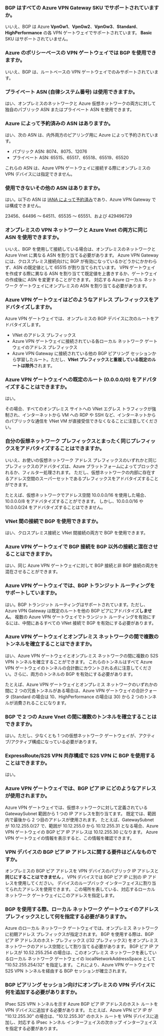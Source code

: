 ### <a name="is-bgp-supported-on-all-azure-vpn-gateway-skus"></a>BGP はすべての Azure VPN Gateway SKU でサポートされていますか。
いいえ、BGP は Azure **VpnGw1**、**VpnGw2**、**VpnGw3**、**Standard**、**HighPerformance** の各 VPN ゲートウェイでサポートされています。 **Basic** SKU はサポートされていません。

### <a name="can-i-use-bgp-with-azure-policy-based-vpn-gateways"></a>Azure のポリシーベースの VPN ゲートウェイでは BGP を使用できますか。
いいえ、BGP は、ルートベースの VPN ゲートウェイでのみサポートされています。

### <a name="can-i-use-private-asns-autonomous-system-numbers"></a>プライベート ASN (自律システム番号) は使用できますか。
はい、オンプレミスのネットワークと Azure 仮想ネットワークの両方に対して独自のパブリック ASN またはプライベート ASN を使用できます。

### <a name="are-there-asns-reserved-by-azure"></a>Azure によって予約済みの ASN はありますか。
はい、次の ASN は、内外両方のピアリング用に Azure によって予約されています。

* パブリック ASN: 8074、8075、12076
* プライベート ASN: 65515、65517、65518、65519、65520

これらの ASN は、Azure VPN ゲートウェイに接続する際にオンプレミスの VPN デバイスには指定できません。

### <a name="are-there-any-other-asns-that-i-cant-use"></a>使用できないその他の ASN はありますか。
はい。以下の ASN は [IANA によって予約済み](http://www.iana.org/assignments/iana-as-numbers-special-registry/iana-as-numbers-special-registry.xhtml)であり、Azure VPN Gateway では構成できません。

23456、64496 ～ 64511、65535 ～ 65551、および 429496729

### <a name="can-i-use-the-same-asn-for-both-on-premises-vpn-networks-and-azure-vnets"></a>オンプレミスの VPN ネットワークと Azure Vnet の両方に同じ ASN を使用できますか。
いいえ、BGP を使用して接続している場合は、オンプレミスのネットワークと Azure Vnet に異なる ASN を割り当てる必要があります。 Azure VPN Gateway には、クロスプレミス接続向けに BGP が有効になっているかどうかにかかわらず、ASN の既定値として 65515 が割り当てられています。 VPN ゲートウェイを作成する際に異なる ASN を割り当てて既定値を上書きするか、ゲートウェイの作成後に ASN を変更することができます。 対応する Azure ローカル ネットワーク ゲートウェイにオンプレミスの ASN を割り当てる必要があります。

### <a name="what-address-prefixes-will-azure-vpn-gateways-advertise-to-me"></a>Azure VPN ゲートウェイはどのようなアドレス プレフィックスをアドバタイズしますか。
Azure VPN ゲートウェイでは、オンプレミスの BGP デバイスに次のルートをアドバタイズします。

* VNet のアドレス プレフィックス
* Azure VPN ゲートウェイに接続されている各ローカル ネットワーク ゲートウェイのアドレス プレフィックス
* Azure VPN Gateway に接続されている他の BGP ピアリング セッションから学習したルート。ただし、**VNet プレフィックスと重複している既定のルートは除外**されます。

### <a name="can-i-advertise-default-route-00000-to-azure-vpn-gateways"></a>Azure VPN ゲートウェイへの既定のルート (0.0.0.0/0) をアドバタイズすることはできますか。
はい。

その場合、すべてのオンプレミス サイトへの VNet エグレス トラフィックが強制され、インターネットから VM への RDP や SSH など、インターネットからのパブリックな通信を VNet VM が直接受信できなくなることに注意してください。

### <a name="can-i-advertise-the-exact-prefixes-as-my-virtual-network-prefixes"></a>自分の仮想ネットワーク プレフィックスとまったく同じプレフィックスをアドバタイズすることはできますか。

いいえ、お使いの仮想ネットワーク アドレス プレフィックスのいずれかと同じプレフィックスのアドバタイズは、Azure プラットフォームによってブロックされるか、フィルター処理されます。 ただし、仮想ネットワークの内部に存在するアドレス空間のスーパーセットであるプレフィックスをアドバタイズすることができます。 

たとえば、仮想ネットワークでアドレス空間 10.0.0.0/16 を使用した場合、10.0.0.0/8 をアドバタイズすることができます。 しかし、10.0.0.0/16 や 10.0.0.0/24 をアドバタイズすることはできません。

### <a name="can-i-use-bgp-with-my-vnet-to-vnet-connections"></a>VNet 間の接続で BGP を使用できますか。
はい、クロスプレミス接続と VNet 間接続の両方で BGP を使用できます。

### <a name="can-i-mix-bgp-with-non-bgp-connections-for-my-azure-vpn-gateways"></a>Azure VPN ゲートウェイで BGP 接続を BGP 以外の接続と混在させることはできますか。
はい、同じ Azure VPN ゲートウェイに対して BGP 接続と非 BGP 接続の両方を混在させることができます。

### <a name="does-azure-vpn-gateway-support-bgp-transit-routing"></a>Azure VPN ゲートウェイでは、BGP トランジット ルーティングをサポートしていますか。
はい。BGP トランジット ルーティングはサポートされています。ただし、Azure VPN Gateway は既定のルートを他の BGP ピアにアドバタイズ**しません**。 複数の Azure VPN ゲートウェイでトランジット ルーティングを有効にするには、中間にあるすべての VNet 接続で BGP を有効にする必要があります。

### <a name="can-i-have-more-than-one-tunnel-between-azure-vpn-gateway-and-my-on-premises-network"></a>Azure VPN ゲートウェイとオンプレミス ネットワークの間で複数のトンネルを確立することはできますか。
はい、Azure VPN ゲートウェイとオンプレミス ネットワークの間に複数の S2S VPN トンネルを確立することができます。 これらのトンネルはすべて Azure VPN ゲートウェイのトンネルの合計数にカウントされる点に注意してください。さらに、両方のトンネルの BGP を有効にする必要があります。

たとえば、Azure VPN ゲートウェイとオンプレミス ネットワークのいずれかの間に 2 つの冗長トンネルがある場合は、Azure VPN ゲートウェイの合計クォータ (Standard の場合は 10、HighPerformance の場合は 30) から 2 つのトンネルが消費されることになります。

### <a name="can-i-have-multiple-tunnels-between-two-azure-vnets-with-bgp"></a>BGP で 2 つの Azure Vnet の間に複数のトンネルを確立することはできますか。
はい。ただし、少なくとも 1 つの仮想ネットワーク ゲートウェイが、アクティブ/アクティブ構成になっている必要があります。

### <a name="can-i-use-bgp-for-s2s-vpn-in-an-expressroutes2s-vpn-co-existence-configuration"></a>ExpressRoute/S2S VPN 共存構成で S2S VPN に BGP を使用することはできますか。
はい。 

### <a name="what-address-does-azure-vpn-gateway-use-for-bgp-peer-ip"></a>Azure VPN ゲートウェイでは、BGP ピア IP にどのようなアドレスが使用されますか。
Azure VPN ゲートウェイでは、仮想ネットワークに対して定義されている GatewaySubnet 範囲から 1 つの IP アドレスを割り当てます。 既定では、範囲内で最後から 2 つ目のアドレスが使用されます。 たとえば、GatewaySubnet が 10.12.255.0/27 で、範囲が 10.12.255.0 から 10.12.255.31 となる場合、Azure VPN ゲートウェイの BGP ピア IP アドレスは 10.12.255.30 になります。 Azure VPN ゲートウェイの情報を表示すると、この情報を確認できます。

### <a name="what-are-the-requirements-for-the-bgp-peer-ip-addresses-on-my-vpn-device"></a>VPN デバイスの BGP ピア IP アドレスに関する要件はどんなものですか。
オンプレミスの BGP ピア アドレスを VPN デバイスのパブリック IP アドレスと **同じにすることはできません** 。 VPN デバイスでは BGP ピア IP に別の IP アドレスを使用してください。 デバイスのループバック インターフェイスに割り当てられたアドレスを使用できます。 この場所を表している、対応するローカル ネットワーク ゲートウェイにこのアドレスを指定します。

### <a name="what-should-i-specify-as-my-address-prefixes-for-the-local-network-gateway-when-i-use-bgp"></a>BGP を使用する際、ローカル ネットワーク ゲートウェイのアドレス プレフィックスとして何を指定する必要がありますか。
Azure のローカル ネットワーク ゲートウェイでは、オンプレミス ネットワークに初期アドレス プレフィックスが指定されます。 BGP を使用する際は、BGP ピア IP アドレスのホスト プレフィックス (/32 プレフィックス) をオンプレミス ネットワークのアドレス空間として割り当てる必要があります。 BGP ピア IP アドレスが 10.52.255.254 の場合は、このオンプレミス ネットワークを表しているローカル ネットワーク ゲートウェイの localNetworkAddressSpace として "10.52.255.254/32" を指定します。 これにより、Azure VPN ゲートウェイで S2S VPN トンネルを経由する BGP セッションが確立されます。

### <a name="what-should-i-add-to-my-on-premises-vpn-device-for-the-bgp-peering-session"></a>BGP ピアリング セッション向けにオンプレミスの VPN デバイスに何を追加する必要がありますか。
IPsec S2S VPN トンネルを示す Azure BGP ピア IP アドレスのホスト ルートを VPN デバイスに追加する必要があります。 たとえば、Azure VPN ピア IP が "10.12.255.30" の場合は、"10.12.255.30" のホスト ルートを VPN デバイスに追加し、対応する IPsec トンネル インターフェイスの次ホップ インターフェイスを指定する必要があります。

